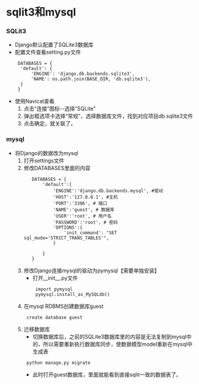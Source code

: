 # sqlit3和mysql
### SQLit3
* Django默认配置了SQLite3数据库
* 配置文件查看setting.py文件
  ```
   DATABASES = {
    'default': {
        'ENGINE': 'django.db.backends.sqlite3',
        'NAME': os.path.join(BASE_DIR, 'db.sqlite3'),
    }
   }
  ```
* 使用Navicat查看
  1. 点击“连接”图标--选择“SQLite”
  2. 弹出框选项卡选择“常规”，选择数据库文件，找到对应项目db.sqlite3文件
  3. 点击确定，就关联了。

### mysql
* 将Django的数据改为mysql
  1. 打开settings文件
  2. 修改DATABASES里面的内容
     ```
        DATABASES = {
            'default':{
                'ENGINE':'django.db.backends.mysql', #驱动
                'HOST':'127.0.0.1', #主机
                'PORT':'3306', # 端口
                'NAME':'guest', # 数据库
                'USER':'root', # 用户名
                'PASSWORD':'root', # 密码
                'OPTIONS':{
                    'init_command': "SET sql_mode='STRICT_TRANS_TABLES'",
                }

            }
        }
     ```
  3. 修改Django连接mysql的驱动为pymysql【需要单独安装】
     * 打开__init__.py文件
       ```
        import pymysql
        pymysql.install_as_MySQLdb()
       ```
  4. 在mysql RDBMS创建数据库guest
     ```
      create database guest
     ```
  5. 迁移数据库
     * 切换数据库后，之前的SQLite3数据库里的内容是无法复制到mysql中的，所以需要重新执行数据库同步，使数据模型model重新在mysql中生成表
     ```
      python manage.py migrate
     ```
     * 此时打开guest数据库，里面就能看到直接sqlit一致的数据表了。
